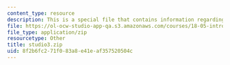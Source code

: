 ```yaml
---
content_type: resource
description: This is a special file that contains information regarding studio 3.
file: https://ol-ocw-studio-app-qa.s3.amazonaws.com/courses/18-05-introduction-to-probability-and-statistics-spring-2014/8f2b6fc271f083a8e41eaf357520504c_studio3.zip
file_type: application/zip
resourcetype: Other
title: studio3.zip
uid: 8f2b6fc2-71f0-83a8-e41e-af357520504c
---
```

